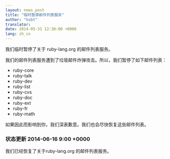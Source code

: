 ```yaml
---
layout: news_post
title: "临时暂停邮件列表服务"
author: "hsbt"
translator:
date: 2014-05-31 12:30:00 +0000
lang: zh_cn
---
```


我们临时暂停了关于 ruby-lang.org 的邮件列表服务。

我们的邮件列表服务遭到了垃圾邮件炸弹攻击。所以，我们暂停了如下邮件列表：

 * ruby-core
 * ruby-talk
 * ruby-dev
 * ruby-list
 * ruby-cvs
 * ruby-doc
 * ruby-ext
 * ruby-fr
 * ruby-math

如果因此而影响到你，我们深表歉意。我们也会尽快恢复这些邮件列表。

### 状态更新 2014-06-16 9:00 +0000

我们已经恢复了关于ruby-lang.org 的邮件列表服务。
